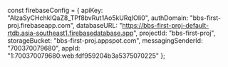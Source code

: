 const firebaseConfig = {
  apiKey: "AIzaSyCHchkIQaZ8_TPf8bvRut1Ao5kURqIOIi0",
  authDomain: "bbs-first-proj.firebaseapp.com",
  databaseURL: "https://bbs-first-proj-default-rtdb.asia-southeast1.firebasedatabase.app",
  projectId: "bbs-first-proj",
  storageBucket: "bbs-first-proj.appspot.com",
  messagingSenderId: "700370079680",
  appId: "1:700370079680:web:fdf959204b3a5375070225"
};